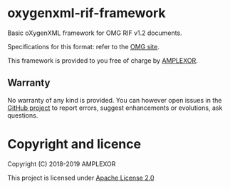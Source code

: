 # oxygenxml-rif-framework

Basic oXygenXML framework for OMG RIF v1.2 documents.

Specifications for this format: refer to the [OMG site](https://www.omg.org/spec/ReqIF/1.2).

This framework is provided to you free of charge by [AMPLEXOR](https://www.amplexor.com).

## Warranty

No warranty of any kind is provided. You can however open issues in the [GitHub project](https://github.com/AMPLEXOR/oxygenxml-rif-framework) to report errors, suggest enhancements or evolutions, ask questions.

# Copyright and licence

Copyright (C) 2018-2019 AMPLEXOR

This project is licensed under [Apache License 2.0](LICENSE.txt)